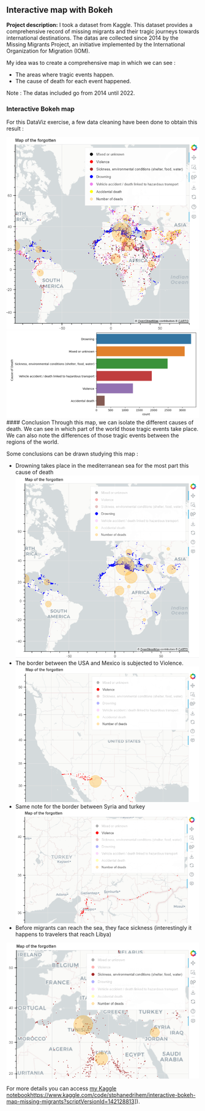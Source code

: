 ## Interactive map with Bokeh

**Project description:** I took a dataset from Kaggle. 
This dataset provides a comprehensive record of missing migrants and their tragic journeys towards international destinations. The datas are collected since 2014 by the Missing Migrants Project, an initiative implemented by the International Organization for Migration (IOM). 

My idea was to create a comprehensive map in which we can see : 
- The areas where tragic events happen.
- The cause of death for each event happened.

Note : The datas included go from 2014 until 2022. 

### Interactive Bokeh map
For this DataViz exercise, a few data cleaning have been done to obtain this result :

<img src="images/bokeh_map.PNG?raw=true"/>
<img src="images/causes of death.PNG?raw=true"/>
#### Conclusion
Through this map, we can isolate the different causes of death. 
We can see in which part of the world those tragic events take place.
We can also note the differences of those tragic events between the regions of the world. 

Some conclusions can be drawn studying this map : 
- Drowning takes place in the mediterranean sea for the most part this cause of death
  <img src="images/drowning.PNG?raw=true"/>
- The border between the USA and Mexico is subjected to Violence.
  <img src="images/USA_Mex.PNG?raw=true"/>
- Same note for the border between Syria and turkey
  <img src="images/turkey_syria.PNG?raw=true"/>
-  Before migrants can reach the sea, they face sickness (interestingly it happens to travelers that reach Libya)
  <img src="images/Libya.PNG?raw=true"/>

For more details you can access [my Kaggle notebook]([https://www.kaggle.com/code/stphanedrihem/interactive-bokeh-map-missing-migrants?scriptVersionId=142128813)https://www.kaggle.com/code/stphanedrihem/interactive-bokeh-map-missing-migrants?scriptVersionId=142128813]).
